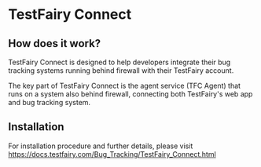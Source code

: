# TestFairy Connect 

## How does it work?

TestFairy Connect is designed to help developers integrate their bug tracking systems running behind firewall with their 
TestFairy account.

The key part of TestFairy Connect is the agent service (TFC Agent) that runs on a system also behind firewall, connecting both TestFairy's web app and bug tracking system.

## Installation 

For installation procedure and further details, please visit https://docs.testfairy.com/Bug_Tracking/TestFairy_Connect.html

